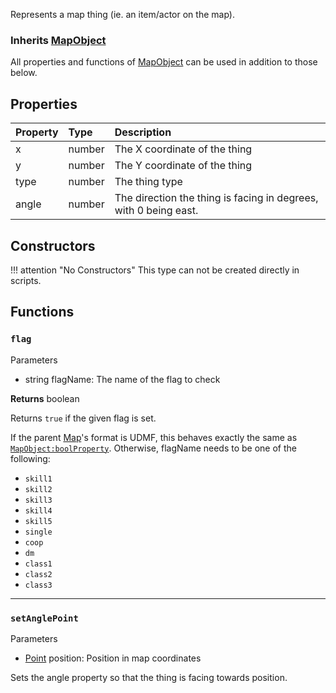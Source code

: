 Represents a map thing (ie. an item/actor on the map).

### Inherits <type>[MapObject](MapObject.md)</type>  
All properties and functions of <type>[MapObject](MapObject.md)</type> can be used in addition to those below.

## Properties

| Property | Type | Description |
|:---------|:-----|:------------|
<prop>x</prop> | <type>number</type> | The X coordinate of the thing
<prop>y</prop> | <type>number</type> | The Y coordinate of the thing
<prop>type</prop> | <type>number</type> | The thing type
<prop>angle</prop> | <type>number</type> | The direction the thing is facing in degrees, with 0 being east.

## Constructors

!!! attention "No Constructors"
    This type can not be created directly in scripts.

## Functions

### `flag`

<params>Parameters</params>

* <type>string</type> <arg>flagName</arg>: The name of the flag to check

**Returns** <type>boolean</type>

Returns `true` if the given flag is set.

If the parent <type>[Map](Map.md)</type>'s format is UDMF, this behaves exactly the same as <code>[MapObject:boolProperty](MapObject.md#boolproperty)</code>. Otherwise, <arg>flagName</arg> needs to be one of the following:

* `skill1`
* `skill2`
* `skill3`
* `skill4`
* `skill5`
* `single`
* `coop`
* `dm`
* `class1`
* `class2`
* `class3`

---
### `setAnglePoint`

<params>Parameters</params>

* <type>[Point](Point.md)</type> <arg>position</arg>: Position in map coordinates

Sets the <prop>angle</prop> property so that the thing is facing towards <arg>position</arg>.
